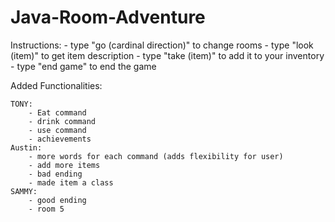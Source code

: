 # Java-Room-Adventure

Instructions: 
    - type "go (cardinal direction)" to change rooms
    - type "look (item)" to get item description
    - type "take (item)" to add it to your inventory
    - type "end game" to end the game








Added Functionalities:

    TONY:
        - Eat command  
        - drink command    
        - use command    
        - achievements     
    Austin:  
        - more words for each command (adds flexibility for user)  
        - add more items 
        - bad ending 
        - made item a class 
    SAMMY:
        - good ending
        - room 5
        
    